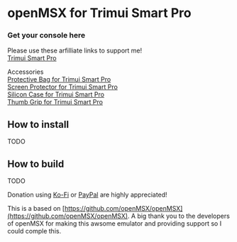 # openMSX for Trimui Smart Pro


### Get your console here 
Please use these arfilliate links to support me!\
[Trimui Smart Pro](https://s.click.aliexpress.com/e/_DDqcUHB)

Accessories\
[Protective Bag for Trimui Smart Pro](https://s.click.aliexpress.com/e/_DnKA17f) \
[Screen Protector for Trimui Smart Pro](https://s.click.aliexpress.com/e/_DCqp3jf) \
[Silicon Case for Trimui Smart Pro](https://s.click.aliexpress.com/e/_Dk2vuOp) \
[Thumb Grip for Trimui Smart Pro](https://s.click.aliexpress.com/e/_DDSaGWv)


## How to install
TODO

## How to build
TODO


Donation using [Ko-Fi](https://ko-fi.com/patriksretrotech) or [PayPal](https://www.paypal.com/donate/?business=UCTJFD6L7UYFL&no_recurring=0&item_name=Please+support+me%21&currency_code=SEK) are highly appreciated!

This is a based on [https://github.com/openMSX/openMSX](https://github.com/openMSX/openMSX).
A big thank you to the developers of openMSX for making this awsome emulator and providing support so I could comple this. 